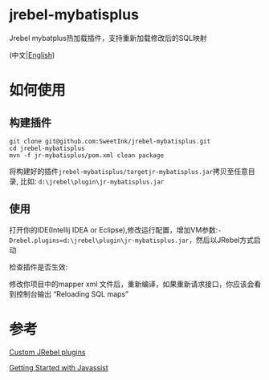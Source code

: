 
# jrebel-mybatisplus

Jrebel mybatplus热加载插件，支持重新加载修改后的SQL映射

(中文|[English](README-en.md))

# 如何使用

## 构建插件

 ``` shell
git clone git@github.com:SweetInk/jrebel-mybatisplus.git
cd jrebel-mybatisplus
mvn -f jr-mybatisplus/pom.xml clean package
```

将构建好的插件`jrebel-mybatisplus/targetjr-mybatisplus.jar`拷贝至任意目录, 比如: `d:\jrebel\plugin\jr-mybatisplus.jar`

## 使用

打开你的IDE(Intellij IDEA or Eclipse),修改运行配置，增加VM参数:`-Drebel.plugins=d:\jrebel\plugin\jr-mybatisplus.jar`，然后以JRebel方式启动

检查插件是否生效:

修改你项目中的mapper xml 文件后，重新编译，如果重新请求接口，你应该会看到控制台输出 “Reloading SQL maps”



# 参考

[Custom JRebel plugins](http://manuals.zeroturnaround.com/jrebel/advanced/custom.html#jrebelcustom)

[Getting Started with Javassist](http://www.javassist.org/tutorial/tutorial.html)